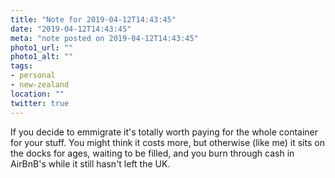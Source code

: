 ```yaml
---
title: "Note for 2019-04-12T14:43:45"
date: "2019-04-12T14:43:45"
meta: "note posted on 2019-04-12T14:43:45"
photo1_url: ""
photo1_alt: ""
tags:
- personal
- new-zealand
location: ""
twitter: true
---
```

If you decide to emmigrate it's totally worth paying for the whole container for your stuff. You might think it costs more, but otherwise (like me) it sits on the docks for ages, waiting to be filled, and you burn through cash in AirBnB's while it still hasn't left the UK.


